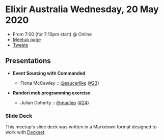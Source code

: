 # Elixir Australia Wednesday, 20 May 2020

- From 7:00 (for 7:10pm start) @ Online
- [Meetup page][]
- [Tweets][]

## Presentations

- **Event Sourcing with Commanded**
  - Fiona McCawley :: [@saucerlike][] ([#23][])

- **Randori mob programming exercise**
  - Julian Doherty :: [@madlep][] ([#24][])

### Slide Deck

This meetup's slide deck was written in a Markdown format designed to work with
[Deckset][].

[@saucerlike]: https://twitter.com/saucerlike
[#23]: https://github.com/elixirsydney/elixirsydney/issues/23

[@madlep]: https://twitter.com/madlep
[#24]: https://github.com/elixirsydney/elixirsydney/issues/24

[Meetup page]: https://www.meetup.com/elixir-sydney/events/bckwkrybchbjb/
[Tweets]: https://twitter.com/search?f=tweets&q=ElixirSydney%20since%3A2020-05-19%20until%3A2020-05-21&src=typd
[Deckset]: https://www.decksetapp.com/
